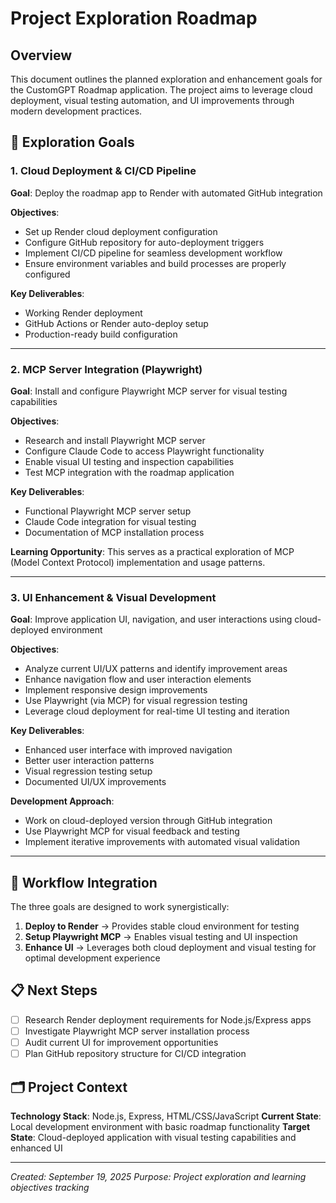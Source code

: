 # Project Exploration Roadmap

## Overview
This document outlines the planned exploration and enhancement goals for the CustomGPT Roadmap application. The project aims to leverage cloud deployment, visual testing automation, and UI improvements through modern development practices.

## 🎯 Exploration Goals

### 1. Cloud Deployment & CI/CD Pipeline
**Goal**: Deploy the roadmap app to Render with automated GitHub integration

**Objectives**:
- Set up Render cloud deployment configuration
- Configure GitHub repository for auto-deployment triggers
- Implement CI/CD pipeline for seamless development workflow
- Ensure environment variables and build processes are properly configured

**Key Deliverables**:
- Working Render deployment
- GitHub Actions or Render auto-deploy setup
- Production-ready build configuration

---

### 2. MCP Server Integration (Playwright)
**Goal**: Install and configure Playwright MCP server for visual testing capabilities

**Objectives**:
- Research and install Playwright MCP server
- Configure Claude Code to access Playwright functionality
- Enable visual UI testing and inspection capabilities
- Test MCP integration with the roadmap application

**Key Deliverables**:
- Functional Playwright MCP server setup
- Claude Code integration for visual testing
- Documentation of MCP installation process

**Learning Opportunity**:
This serves as a practical exploration of MCP (Model Context Protocol) implementation and usage patterns.

---

### 3. UI Enhancement & Visual Development
**Goal**: Improve application UI, navigation, and user interactions using cloud-deployed environment

**Objectives**:
- Analyze current UI/UX patterns and identify improvement areas
- Enhance navigation flow and user interaction elements
- Implement responsive design improvements
- Use Playwright (via MCP) for visual regression testing
- Leverage cloud deployment for real-time UI testing and iteration

**Key Deliverables**:
- Enhanced user interface with improved navigation
- Better user interaction patterns
- Visual regression testing setup
- Documented UI/UX improvements

**Development Approach**:
- Work on cloud-deployed version through GitHub integration
- Use Playwright MCP for visual feedback and testing
- Implement iterative improvements with automated visual validation

---

## 🔄 Workflow Integration

The three goals are designed to work synergistically:

1. **Deploy to Render** → Provides stable cloud environment for testing
2. **Setup Playwright MCP** → Enables visual testing and UI inspection
3. **Enhance UI** → Leverages both cloud deployment and visual testing for optimal development experience

## 📋 Next Steps

- [ ] Research Render deployment requirements for Node.js/Express apps
- [ ] Investigate Playwright MCP server installation process
- [ ] Audit current UI for improvement opportunities
- [ ] Plan GitHub repository structure for CI/CD integration

## 🗂️ Project Context

**Technology Stack**: Node.js, Express, HTML/CSS/JavaScript
**Current State**: Local development environment with basic roadmap functionality
**Target State**: Cloud-deployed application with visual testing capabilities and enhanced UI

---

*Created: September 19, 2025*
*Purpose: Project exploration and learning objectives tracking*